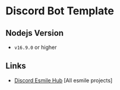 # Discord Bot Template

## Nodejs Version

- `v16.9.0` or higher

## Links

- [Discord Esmile Hub](https://discord.gg/RcBY4fhn9y) [All esmile projects]
